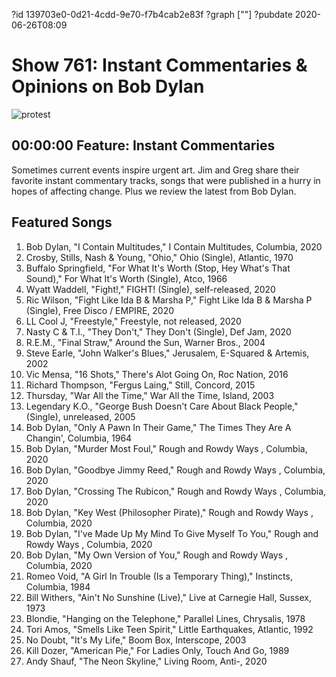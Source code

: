 ?id 139703e0-0d21-4cdd-9e70-f7b4cab2e83f
?graph [""]
?pubdate 2020-06-26T08:09
# Show 761: Instant Commentaries & Opinions on Bob Dylan

![protest](https://api.wbez.org/v2/images/4099b62d-f1d9-4545-90b9-7ee773eed7fa.jpg?width=960&height=599&mode=ASPECT_WIDTH)

## 00:00:00 Feature: Instant Commentaries
Sometimes current events inspire urgent art. Jim and Greg share their favorite instant commentary tracks, songs that were published in a hurry in hopes of affecting change. Plus we review the latest from Bob Dylan.


## Featured Songs

1. Bob Dylan, "I Contain Multitudes," I Contain Multitudes, Columbia, 2020
1. Crosby, Stills, Nash & Young, "Ohio," Ohio (Single), Atlantic, 1970
1. Buffalo Springfield, "For What It's Worth (Stop, Hey What's That Sound)," For What It's Worth (Single), Atco, 1966
1. Wyatt Waddell, "Fight!," FIGHT! (Single), self-released, 2020
1. Ric Wilson, "Fight Like Ida B & Marsha P," Fight Like Ida B & Marsha P (Single), Free Disco / EMPIRE, 2020
1. LL Cool J, "Freestyle," Freestyle, not released, 2020
1. Nasty C & T.I., "They Don't," They Don't (Single), Def Jam, 2020
1. R.E.M., "Final Straw," Around the Sun, Warner Bros., 2004
1. Steve Earle, "John Walker's Blues," Jerusalem, E-Squared & Artemis, 2002
1. Vic Mensa, "16 Shots," There's Alot Going On, Roc Nation, 2016
1. Richard Thompson, "Fergus Laing," Still, Concord, 2015
1. Thursday, "War All the Time," War All the Time, Island, 2003
1. Legendary K.O., "George Bush Doesn't Care About Black People," (Single), unreleased, 2005
1. Bob Dylan, "Only A Pawn In Their Game," The Times They Are A Changin', Columbia, 1964
1. Bob Dylan, "Murder Most Foul," Rough and Rowdy Ways , Columbia, 2020
1. Bob Dylan, "Goodbye Jimmy Reed," Rough and Rowdy Ways , Columbia, 2020
1. Bob Dylan, "Crossing The Rubicon," Rough and Rowdy Ways , Columbia, 2020
1. Bob Dylan, "Key West (Philosopher Pirate)," Rough and Rowdy Ways , Columbia, 2020
1. Bob Dylan, "I've Made Up My Mind To Give Myself To You," Rough and Rowdy Ways , Columbia, 2020
1. Bob Dylan, "My Own Version of You," Rough and Rowdy Ways , Columbia, 2020
1. Romeo Void, "A Girl In Trouble (Is a Temporary Thing)," Instincts, Columbia, 1984
1. Bill Withers, "Ain't No Sunshine (Live)," Live at Carnegie Hall, Sussex, 1973
1. Blondie, "Hanging on the Telephone," Parallel Lines, Chrysalis, 1978
1. Tori Amos, "Smells Like Teen Spirit," Little Earthquakes, Atlantic, 1992
1. No Doubt, "It's My Life," Boom Box, Interscope, 2003
1. Kill Dozer, "American Pie," For Ladies Only, Touch And Go, 1989
1. Andy Shauf, "The Neon Skyline," Living Room, Anti-, 2020